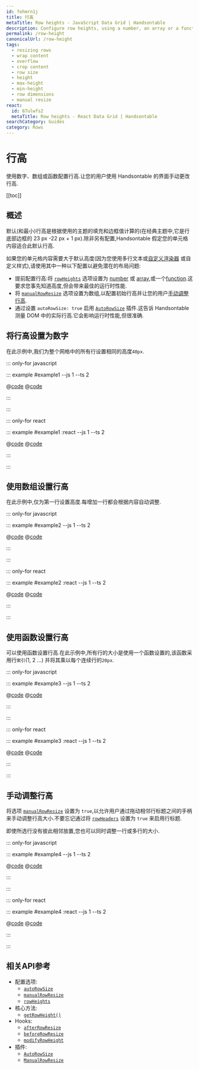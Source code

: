 ```yaml
---
id: fehmrn1j
title: 行高
metaTitle: Row heights - JavaScript Data Grid | Handsontable
description: Configure row heights, using a number, an array or a function. Let your users manually change row heights using Handsontable's interface.
permalink: /row-height
canonicalUrl: /row-height
tags:
  - resizing rows
  - wrap content
  - overflow
  - crop content
  - row size
  - height
  - max-height
  - min-height
  - row dimensions
  - manual resize
react:
  id: 87ulwfs2
  metaTitle: Row heights - React Data Grid | Handsontable
searchCategory: Guides
category: Rows
---
```


# 行高

使用数字、数组或函数配置行高.让您的用户使用 Handsontable 的界面手动更改行高.

[[toc]]

## 概述

默认(和最小)行高是根据使用的主题的填充和边框值计算的(在经典主题中,它是行底部边框的 23 px -22 px + 1 px).除非另有配置,Handsontable 假定您的单元格内容适合此默认行高.

如果您的单元格内容需要大于默认高度(因为您使用多行文本或[自定义渲染器](@/guides/cell-functions/cell-renderer/cell-renderer.md) 或自定义样式),请使用其中一种以下配置以避免潜在的布局问题:
  - 提前配置行高:将 [`rowHeights`](@/api/options.md#rowheights) 选项设置为 [number](#set-row-heights-to-a-number) 或 [array](#set-row-heights-with-an-array),或一个[function](#set-row-heights-with-a-function).这要求您事先知道高度,但会带来最佳的运行时性能.
  - 将 [`manualRowResize`](@/api/options.md#manualrowresize) 选项设置为数组,以配置初始行高并让您的用户[手动调整行高](#adjust-row-heights-manually).
  - 通过设置 `autoRowSize: true` 启用 [`AutoRowSize`](@/api/autoRowSize.md) 插件.这告诉 Handsontable 测量 DOM 中的实际行高.它会影响运行时性能,但很准确.

## 将行高设置为数字

在此示例中,我们为整个网格中的所有行设置相同的高度`40px`.

::: only-for javascript

::: example #example1 --js 1 --ts 2

@[code](@/content/guides/rows/row-height/javascript/example1.js)
@[code](@/content/guides/rows/row-height/javascript/example1.ts)

:::

:::

::: only-for react

::: example #example1 :react --js 1 --ts 2

@[code](@/content/guides/rows/row-height/react/example1.jsx)
@[code](@/content/guides/rows/row-height/react/example1.tsx)

:::

:::

## 使用数组设置行高

在此示例中,仅为第一行设置高度.每增加一行都会根据内容自动调整.

::: only-for javascript

::: example #example2 --js 1 --ts 2

@[code](@/content/guides/rows/row-height/javascript/example2.js)
@[code](@/content/guides/rows/row-height/javascript/example2.ts)

:::

:::

::: only-for react

::: example #example2 :react --js 1 --ts 2

@[code](@/content/guides/rows/row-height/react/example2.jsx)
@[code](@/content/guides/rows/row-height/react/example2.tsx)

:::

:::

## 使用函数设置行高

可以使用函数设置行高.在此示例中,所有行的大小是使用一个函数设置的,该函数采用行`索引`(1, 2 ...) 并将其乘以每个连续行的`20px`.

::: only-for javascript

::: example #example3 --js 1 --ts 2

@[code](@/content/guides/rows/row-height/javascript/example3.js)
@[code](@/content/guides/rows/row-height/javascript/example3.ts)

:::

:::

::: only-for react

::: example #example3 :react --js 1 --ts 2

@[code](@/content/guides/rows/row-height/react/example3.jsx)
@[code](@/content/guides/rows/row-height/react/example3.tsx)

:::

:::

## 手动调整行高

将选项 [`manualRowResize`](@/api/options.md#manualrowresize) 设置为 `true`,以允许用户通过拖动相邻行标题之间的手柄来手动调整行高大小.不要忘记通过将 [`rowHeaders`](@/api/options.md#rowheaders) 设置为 `true` 来启用行标题.

即使所选行没有彼此相邻放置,您也可以同时调整一行或多行的大小.

::: only-for javascript

::: example #example4 --js 1 --ts 2

@[code](@/content/guides/rows/row-height/javascript/example4.js)
@[code](@/content/guides/rows/row-height/javascript/example4.ts)

:::

:::

::: only-for react

::: example #example4 :react --js 1 --ts 2

@[code](@/content/guides/rows/row-height/react/example4.jsx)
@[code](@/content/guides/rows/row-height/react/example4.tsx)

:::

:::

## 相关API参考

- 配置选项:
  - [`autoRowSize`](@/api/options.md#autorowsize)
  - [`manualRowResize`](@/api/options.md#manualrowresize)
  - [`rowHeights`](@/api/options.md#rowheights)
- 核心方法:
  - [`getRowHeight()`](@/api/core.md#getrowheight)
- Hooks:
  - [`afterRowResize`](@/api/hooks.md#afterrowresize)
  - [`beforeRowResize`](@/api/hooks.md#beforerowresize)
  - [`modifyRowHeight`](@/api/hooks.md#modifyrowheight)
- 插件:
  - [`AutoRowSize`](@/api/autoRowSize.md)
  - [`ManualRowResize`](@/api/manualRowResize.md)
